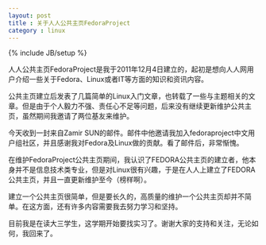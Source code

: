 ```yaml
---
layout: post
title : 关于人人公共主页FedoraProject
category : linux
---
```

{% include JB/setup %}

人人公共主页FedoraProject是我于2011年12月4日建立的，起初是想向人人网用户介绍一些关于Fedora、Linux或者IT等方面的知识和资讯内容。

公共主页建立后发表了几篇简单的Linux入门文章，也转载了一些与主题相关的文章。但是由于个人毅力不强、责任心不足等问题，后来没有继续更新维护公共主页，虽然期间我邀请了两位基友来维护。

今天收到一封来自Zamir SUN的邮件。邮件中他邀请我加入fedoraproject中文用户组社区，并且感谢我对Fedora及Linux做的贡献。看了邮件后，非常惭愧。

在维护FedoraProject公共主页期间，我认识了FEDORA公共主页的建立者，他本身并不是信息技术类专业，但是对Linux很有兴趣，于是在人人上建立了FEDORA公共主页，并且一直更新维护至今（榜样啊）。

建立一个公共主页很简单，但是要长久的，高质量的维护一个公共主页却并不简单。在这方面，还有许多内容需要我去努力学习和坚持。

目前我是在读大三学生，这学期开始要找实习了。谢谢大家的支持和关注，无论如何，我回来了。

